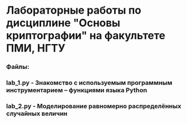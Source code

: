 # Лабораторные работы по дисциплине "Основы криптографии" на факультете ПМИ, НГТУ


### Файлы:
### lab_1.py - Знакомство с используемым программным инструментарием – функциями языка Python 


### lab_2.py - Моделирование равномерно распределённых случайных величин
